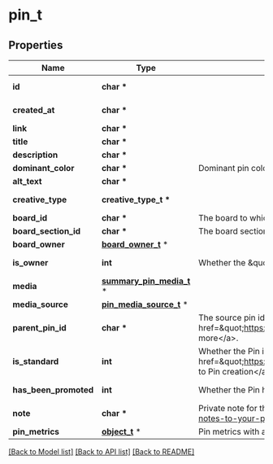# pin_t

## Properties
Name | Type | Description | Notes
------------ | ------------- | ------------- | -------------
**id** | **char \*** |  | [optional] [readonly] 
**created_at** | **char \*** |  | [optional] [readonly] 
**link** | **char \*** |  | [optional] 
**title** | **char \*** |  | [optional] 
**description** | **char \*** |  | [optional] 
**dominant_color** | **char \*** | Dominant pin color. Hex number, e.g. \\\&quot;#6E7874\\\&quot;. | [optional] 
**alt_text** | **char \*** |  | [optional] 
**creative_type** | **creative_type_t \*** |  | [optional] [readonly] 
**board_id** | **char \*** | The board to which this Pin belongs. | [optional] 
**board_section_id** | **char \*** | The board section to which this Pin belongs. | [optional] 
**board_owner** | [**board_owner_t**](board_owner.md) \* |  | [optional] 
**is_owner** | **int** | Whether the \&quot;operation user_account\&quot; is the Pin owner. | [optional] [readonly] 
**media** | [**summary_pin_media_t**](summary_pin_media.md) \* |  | [optional] 
**media_source** | [**pin_media_source_t**](pin_media_source.md) \* |  | [optional] 
**parent_pin_id** | **char \*** | The source pin id if this pin was saved from another pin. &lt;a href&#x3D;\&quot;https://help.pinterest.com/article/save-pins-on-pinterest\&quot;&gt;Learn more&lt;/a&gt;. | [optional] 
**is_standard** | **int** | Whether the Pin is standard or not. See documentation on &lt;a href&#x3D;\&quot;https://developers.pinterest.com/docs/content/update/\&quot;&gt;Changes to Pin creation&lt;/a&gt; for more information. | [optional] 
**has_been_promoted** | **int** | Whether the Pin has been promoted or not. | [optional] [readonly] 
**note** | **char \*** | Private note for this Pin. &lt;a href&#x3D;\&quot;https://help.pinterest.com/en/article/add-notes-to-your-pins\&quot;&gt;Learn more&lt;/a&gt;. | [optional] 
**pin_metrics** | [**object_t**](.md) \* | Pin metrics with associated time intervals if any. | [optional] 

[[Back to Model list]](../README.md#documentation-for-models) [[Back to API list]](../README.md#documentation-for-api-endpoints) [[Back to README]](../README.md)


